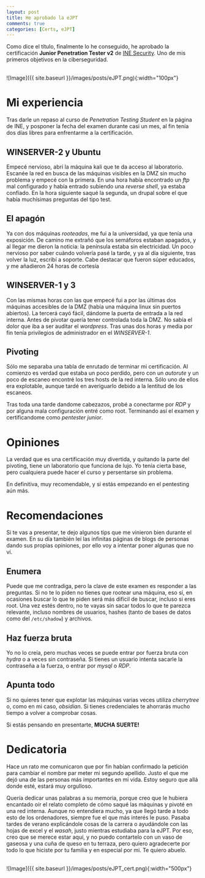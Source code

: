 ```yaml
---
layout: post
title: He aprobado la eJPT
comments: true
categories: [Certs, eJPT]
---
```


Como dice el título, finalmente lo he conseguido, he aprobado la certificación **Junior Penetration Tester v2** de [INE Security](https://security.ine.com/certifications/ejpt-certification/). Uno de mis primeros objetivos en la ciberseguridad.

<br>
![Image]({{ site.baseurl }}/images/posts/eJPT.png){:width="100px"}
<br>

# Mi experiencia

Tras darle un repaso al curso de *Penetration Testing Student* en la página de INE, y posponer la fecha del examen durante casi un mes, al fin tenía dos días libres para enfrentarme a la certificación.

## WINSERVER-2 y Ubuntu

Empecé nervioso, abrí la máquina kali que te da acceso al laboratorio. Escanée la red en busca de las máquinas visibles en la DMZ sin mucho problema y empecé con la primera. En una hora había encontrado un *ftp* mal configurado y había entrado subiendo una *reverse shell*, ya estaba confíado. En la hora siguiente saqué la segunda, un drupal sobre el que había muchísimas preguntas del tipo test.

## El apagón

Ya con dos máquinas *rooteadas*, me fui a la universidad, ya que tenía una exposición. De camino me extrañó que los semáforos estaban apagados, y al llegar me dieron la noticia: la península estaba sin electricidad. Un poco nervioso por saber cuándo volvería pasé la tarde, y ya al día siguiente, tras volver la luz, escribí a soporte. Cabe destacar que fueron súper educados, y me añadieron 24 horas de cortesía

## WINSERVER-1 y 3

Con las mismas horas con las que empecé fui a por las últimas dos máquinas accesibles de la DMZ (había una máquina linux sin puertos abiertos). La tercerá cayó fácil, dándome la puerta de entrada a la red interna. Antes de pivotar quería tener controlada toda la DMZ. No sabía el dolor que iba a ser auditar el *wordpress*. Tras unas dos horas y media por fin tenía privilegios de administrador en el *WINSERVER-1*.

## Pivoting

Sólo me separaba una tabla de enrutado de terminar mi certificación. Al comienzo es verdad que estaba un poco perdido, pero con un *autorute* y un poco de escaneo encontré los tres hosts de la red interna. Sólo uno de ellos era explotable, aunque tardé en averiguarlo debido a la lentitud de los escaneos.

Tras toda una tarde dandome cabezazos, probé a conectarme por *RDP* y por alguna mala configuración entré como root. Terminando así el examen y certificandome como *pentester junior*.

# Opiniones

La verdad que es una certificación muy divertida, y quitando la parte del pivoting, tiene un laboratorio que funciona de lujo. Yo tenía cierta base, pero cualquiera puede hacer el curso y persentarse sin problema.

En definitiva, muy recomendable, y si estás empezando en el pentesting aún más.

# Recomendaciones

Si te vas a presentar, te dejo algunos tips que me vinieron bien durante el examen. En su día también leí las infinitas páginas de blogs de personas dando sus propias opiniones, por ello voy a intentar poner algunas que no ví.

## Enumera

Puede que me contradiga, pero la clave de este examen es responder a las preguntas. Si no te lo piden no tienes que rootear una máquina, eso sí, en ocasiones buscar lo que te piden será más difícil de buscar, incluso si eres root. Una vez estés dentro, no te vayas sin sacar todos lo que te parezca relevante, incluso nombres de usuarios, hashes (tanto de bases de datos como del `/etc/shadow`) y archivos.

## Haz fuerza bruta

Yo no lo creía, pero muchas veces se puede entrar por fuerza bruta con *hydra* o a veces sin contraseña. Si tienes un usuario intenta sacarle la contraseña a la fuerza, o entrar por *mysql* o *RDP*.

## Apunta todo

Si no quieres tener que explotar las máquinas varias veces utiliza *cherrytree* o, como en mi caso, *obsidian*. Si tienes credenciales te ahorrarás mucho tiempo a volver a comprobar cosas.

Si estás pensando en presentarte, **MUCHA SUERTE!**

# Dedicatoria

Hace un rato me comunicaron que por fin habían confirmado la petición para cambiar el nombre par meter mi segundo apellido. Justo el que me dejó una de las personas más importantes en mi vida. Estoy seguro que allá donde esté, estará muy orgulloso.

Quería dedicar unas palabras a su memoria, porque creo que le hubiera encantado oír el relato completo de cómo saqué las máquinas y pivoté en una red interna. Aunque no entendiera mucho, ya que llegó tarde a todo esto de los ordenadores, siempre fue el que más interés le puso. Pasaba tardes de verano explicándole cosas de la carrera o ayudándole con las hojas de excel y el *wasah*, justo mientras estudiaba para la eJPT. Por eso, creo que se merece estar aquí, y no puedo contartelo con un vaso de gaseosa y una cuña de queso en tu terraza, pero quiero agradecerte por todo lo que hiciste por tu familia y en especial por mi. Te quiero abuelo.

<br>
![Image]({{ site.baseurl }}/images/posts/eJPT_cert.png){:width="500px"}
<br>

<br>